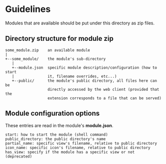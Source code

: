 Guidelines
==========

Modules that are available should be put under this directory as zip files.

## Directory structure for module zip

    some_module.zip    an available module
    |
    +--some_module/    the module's sub-directory
       |
       +--module.json  specific module description/configuration (how to start
       |               it, filename overrides, etc...)
       +--public/      the module's public directory, all files here can be
                       directly accessed by the web client (provided that the
                       extension corresponds to a file that can be served)

## Module configuration options

These entries are read in the module's __module.json__.

    start: how to start the module (shell command)
    public_directory: the public directory's name
    partial_name: specific view's filename, relative to public directory
    icon_name: specific icon's filename, relative to public directory
    has_view: specify if the module has a specific view or not (deprecated)
